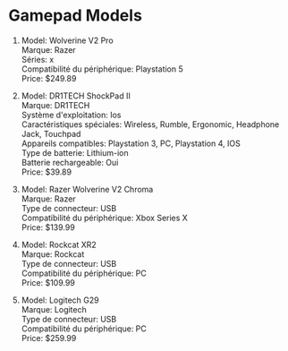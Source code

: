 
# Gamepad Models

1. Model: Wolverine V2 Pro  
   Marque: ‎Razer  
   Séries: x  
   Compatibilité du périphérique: Playstation 5  
   Price: $249.89  

2. Model: DR1TECH ShockPad II  
   Marque: ‎‎DR1TECH  
   Système d'exploitation: ‎Ios  
   Caractéristiques spéciales: ‎Wireless, Rumble, Ergonomic, Headphone Jack, Touchpad  
   Appareils compatibles: ‎Playstation 3, PC, Playstation 4, IOS  
   Type de batterie: ‎Lithium-ion  
   Batterie rechargeable: ‎Oui  
   Price: $39.89  

3. Model: Razer Wolverine V2 Chroma  
   Marque: ‎Razer  
   Type de connecteur: ‎USB  
   Compatibilité du périphérique: Xbox Series X  
   Price: $139.99  

4. Model: Rockcat XR2  
   Marque: ‎Rockcat  
   Type de connecteur: ‎USB  
   Compatibilité du périphérique: PC  
   Price: $109.99  

5. Model: Logitech G29  
   Marque: ‎Logitech  
   Type de connecteur: ‎USB  
   Compatibilité du périphérique: PC  
   Price: $259.99  
